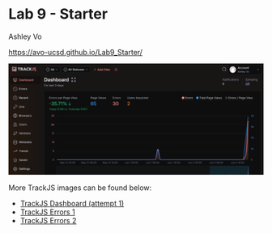 # Lab 9 - Starter
Ashley Vo

https://avo-ucsd.github.io/Lab9_Starter/

![TrackJS Dashboard](./trackjs_dashboard2.PNG)

More TrackJS images can be found below:
- [TrackJS Dashboard (attempt 1)](./trackjs_dashboard.PNG)
- [TrackJS Errors 1](./trackjs_errors.PNG)
- [TrackJS Errors 2](./trackjs_errors2.PNG)